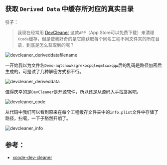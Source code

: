 
## 获取 `Derived Data` 中缓存所对应的真实目录

引子：
> 我现在经常用 [DevCleaner](https://github.com/vashpan/xcode-dev-cleaner) 这款`APP`（App Store可以免费下载）来清理`Xcode`缓存，但是使我好奇的是它能获取每个同名工程不同文件夹的所在目录，到底是怎么获取到的呢？

![devcleaner_deriveddatafilename](https://github.com/faimin/ZDStudyNotes/blob/master/Notes/SourceImages/SourceImages/devcleaner_deriveddatafilename.png)

一开始我以为文件名`Demo-aqtcnowksgrekocpqleqmtxwxqqw`后的乱码是路径加密后生成的，可是试了几种解密方式都不行。

![devcleaner_deriveddata](https://github.com/faimin/ZDStudyNotes/blob/master/Notes/SourceImages/SourceImages/devcleaner_deriveddata.png)

值得庆幸的是`DevCleaner`是开源软件，所以还是从源码入手找答案吧。

![devcleaner_code](https://github.com/faimin/ZDStudyNotes/blob/master/Notes/SourceImages/SourceImages/devcleaner_code.png)

从代码中我们可以看到原来在每个工程缓存文件夹中的`info.plist`文件中存储了路径，扫噶，一下子豁然开朗了。

![devcleaner_info](https://github.com/faimin/ZDStudyNotes/blob/master/Notes/SourceImages/SourceImages/devcleaner_info.png)


## 参考：

- [xcode-dev-cleaner](https://github.com/vashpan/xcode-dev-cleaner)